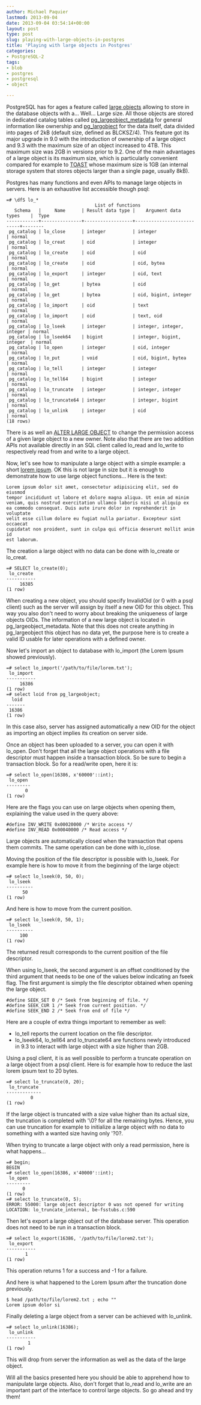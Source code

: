 ```yaml
---
author: Michael Paquier
lastmod: 2013-09-04
date: 2013-09-04 03:54:14+00:00
layout: post
type: post
slug: playing-with-large-objects-in-postgres
title: 'Playing with large objects in Postgres'
categories:
- PostgreSQL-2
tags:
- blob
- postgres
- postgresql
- object

---
```

PostgreSQL has for ages a feature called [large objects](http://www.postgresql.org/docs/9.2/static/largeobjects.html) allowing to store in the database objects with a... Well... Large size. All those objects are stored in dedicated catalog tables called [pg\_largeobject\_metadata](http://www.postgresql.org/docs/devel/static/catalog-pg-largeobject-metadata.html) for general information like ownership and [pg\_largobject](http://www.postgresql.org/docs/devel/static/catalog-pg-largeobject.html) for the data itself, data divided into pages of 2kB (default size, defined as BLCKSZ/4). This feature got its major upgrade in 9.0 with the introduction of ownership of a large object and 9.3 with the maximum size of an object increased to 4TB. This maximum size was 2GB in versions prior to 9.2. One of the main advantages of a large object is its maximum size, which is particularly convenient compared for example to [TOAST](http://www.postgresql.org/docs/devel/static/storage-toast.html) whose maximum size is 1GB (an internal storage system that stores objects larger than a single page, usually 8kB).

Postgres has many functions and even APIs to manage large objects in servers. Here is an exhaustive list accessible though psql:

    =# \dfS lo_*
                                     List of functions
       Schema   |     Name      | Result data type |    Argument data types    |  Type  
    ------------+---------------+------------------+---------------------------+--------
     pg_catalog | lo_close      | integer          | integer                   | normal
     pg_catalog | lo_creat      | oid              | integer                   | normal
     pg_catalog | lo_create     | oid              | oid                       | normal
     pg_catalog | lo_create     | oid              | oid, bytea                | normal
     pg_catalog | lo_export     | integer          | oid, text                 | normal
     pg_catalog | lo_get        | bytea            | oid                       | normal
     pg_catalog | lo_get        | bytea            | oid, bigint, integer      | normal
     pg_catalog | lo_import     | oid              | text                      | normal
     pg_catalog | lo_import     | oid              | text, oid                 | normal
     pg_catalog | lo_lseek      | integer          | integer, integer, integer | normal
     pg_catalog | lo_lseek64    | bigint           | integer, bigint, integer  | normal
     pg_catalog | lo_open       | integer          | oid, integer              | normal
     pg_catalog | lo_put        | void             | oid, bigint, bytea        | normal
     pg_catalog | lo_tell       | integer          | integer                   | normal
     pg_catalog | lo_tell64     | bigint           | integer                   | normal
     pg_catalog | lo_truncate   | integer          | integer, integer          | normal
     pg_catalog | lo_truncate64 | integer          | integer, bigint           | normal
     pg_catalog | lo_unlink     | integer          | oid                       | normal
    (18 rows)

There is as well an [ALTER LARGE OBJECT](http://www.postgresql.org/docs/devel/static/sql-alterlargeobject.html) to change the permission access of a given large object to a new owner. Note also that there are two addition APIs not available directly in an SQL client called lo\_read and lo\_write to respectively read from and write to a large object.

Now, let's see how to manipulate a large object with a simple example: a short [lorem ipsum](http://en.wikipedia.org/wiki/Lorem_ipsum). OK this is not large in size but it is enough to demonstrate how to use large object functions... Here is the text:

    Lorem ipsum dolor sit amet, consectetur adipisicing elit, sed do eiusmod
    tempor incididunt ut labore et dolore magna aliqua. Ut enim ad minim
    veniam, quis nostrud exercitation ullamco laboris nisi ut aliquip ex
    ea commodo consequat. Duis aute irure dolor in reprehenderit in voluptate
    velit esse cillum dolore eu fugiat nulla pariatur. Excepteur sint occaecat
    cupidatat non proident, sunt in culpa qui officia deserunt mollit anim id
    est laborum.

The creation a large object with no data can be done with lo\_create or lo\_creat.

    =# SELECT lo_create(0);
     lo_create
    -----------
         16385
    (1 row)

When creating a new object, you should specify InvalidOid (or 0 with a psql client) such as the server will assign by itself a new OID for this object. This way you also don't need to worry about breaking the uniqueness of large objects OIDs. The information of a new large object is located in pg\_largeobject_metadata. Note that this does not create anything in pg\_largeobject this object has no data yet, the purpose here is to create a valid ID usable for later operations with a defined owner.

Now let's import an object to database with lo\_import (the Lorem Ipsum showed previously).

    =# select lo_import('/path/to/file/lorem.txt');
     lo_import
    -----------
         16386
    (1 row)
    =# select loid from pg_largeobject;
      loid
    -------
     16386
    (1 row)

In this case also, server has assigned automatically a new OID for the object as importing an object implies its creation on server side.

Once an object has been uploaded to a server, you can open it with lo\_open. Don't forget that all the large object operations with a file descriptor must happen inside a transaction block. So be sure to begin a transaction block. So for a read/write open, here it is:

    =# select lo_open(16386, x'60000'::int);
     lo_open
    ---------
           0
    (1 row)

Here are the flags you can use on large objects when opening them, explaining the value used in the query above:

    #define INV_WRITE 0x00020000 /* Write access */
    #define INV_READ 0x00040000 /* Read access */

Large objects are automatically closed when the transaction that opens them commits. The same operation can be done with lo\_close.

Moving the position of the file descriptor is possible with lo\_lseek. For example here is how to move it from the beginning of the large object:

    =# select lo_lseek(0, 50, 0);
     lo_lseek
    ----------
          50
    (1 row)

And here is how to move from the current position.

    =# select lo_lseek(0, 50, 1);
     lo_lseek
    ----------
         100
    (1 row)

The returned result corresponds to the current position of the file descriptor.

When using lo\_lseek, the second argument is an offset conditioned by the third argument that needs to be one of the values below indicating an fseek flag. The first argument is simply the file descriptor obtained when opening the large object.

    #define SEEK_SET 0 /* Seek from beginning of file. */
    #define SEEK_CUR 1 /* Seek from current position. */
    #define SEEK_END 2 /* Seek from end of file */

Here are a couple of extra things important to remember as well:

  * lo\_tell reports the current location on the file descriptor.
  * lo\_lseek64, lo\_tell64 and lo\_truncate64 are functions newly introduced in 9.3 to interact with large object with a size higher than 2GB.

Using a psql client, it is as well possible to perform a truncate operation on a large object from a psql client. Here is for example how to reduce the last lorem ipsum text to 20 bytes.

    =# select lo_truncate(0, 20);
     lo_truncate
    -------------
             0
    (1 row)

If the large object is truncated with a size value higher than its actual size, the truncation is completed with '\0? for all the remaining bytes. Hence, you can use truncation for example to initialize a large object with no data to something with a wanted size having only '?0?.

When trying to truncate a large object with only a read permission, here is what happens...

    =# begin;
    BEGIN
    =# select lo_open(16386, x'40000'::int);
     lo_open
    ---------
          0
    (1 row)
    =# select lo_truncate(0, 5);
    ERROR: 55000: large object descriptor 0 was not opened for writing
    LOCATION: lo_truncate_internal, be-fsstubs.c:590

Then let's export a large object out of the database server. This operation does not need to be run in a transaction block.

    =# select lo_export(16386, '/path/to/file/lorem2.txt');
     lo_export
    -----------
           1
    (1 row)

This operation returns 1 for a success and -1 for a failure.

And here is what happened to the Lorem Ipsum after the truncation done previously.

    $ head /path/to/file/lorem2.txt ; echo ""
    Lorem ipsum dolor si

Finally deleting a large object from a server can be achieved with lo\_unlink.

    =# select lo_unlink(16386);
     lo_unlink
    -----------
            1
    (1 row)

This will drop from server the information as well as the data of the large object.

Will all the basics presented here you should be able to apprehend how to manipulate large objects. Also, don't forget that lo\_read and lo\_write are an important part of the interface to control large objects. So go ahead and try them!
